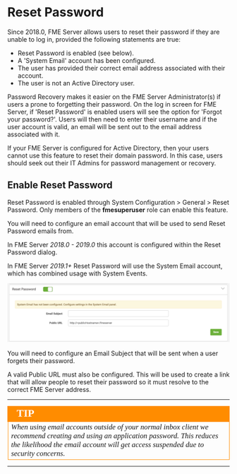 # Reset Password #

Since 2018.0, FME Server allows users to reset their password if they are unable to log in, provided the following statements are true:

- Reset Password is enabled (see below).
- A 'System Email' account has been configured.
- The user has provided their correct email address associated with their account.
- The user is not an Active Directory user.

Password Recovery makes it easier on the FME Server Administrator(s) if users a prone to forgetting their password. On the log in screen for FME Server, if 'Reset Password' is enabled users will see the option for 'Forgot your password?'. Users will then need to enter their username and if the user account is valid, an email will be sent out to the email address associated with it.

If your FME Server is configured for Active Directory, then your users cannot use this feature to reset their domain password.  In this case, users should seek out their IT Admins for password management or recovery.


## Enable Reset Password ##

Reset Password is enabled through System Configuration &gt; General &gt; Reset Password. Only members of the **fmesuperuser** role can enable this feature.

You will need to configure an email account that will be used to send Reset Password emails from.

In FME Server *2018.0 - 2019.0* this account is configured within the Reset Password dialog.

In FME Server *2019.1+* Reset Password will use the System Email account, which has combined usage with System Events.

![](./Images/4.051.ResetPassword.png)

You will need to configure an Email Subject that will be sent when a user forgets their password.

A valid Public URL must also be configured. This will be used to create a link that will allow people to reset their password so it must resolve to the correct FME Server address.

---

<!--Tip Section--> 

<table style="border-spacing: 0px">
<tr>
<td style="vertical-align:middle;background-color:darkorange;border: 2px solid darkorange">
<i class="fa fa-info-circle fa-lg fa-pull-left fa-fw" style="color:white;padding-right: 12px;vertical-align:text-top"></i>
<span style="color:white;font-size:x-large;font-weight: bold;font-family:serif">TIP</span>
</td>
</tr>

<tr>
<td style="border: 1px solid darkorange">
<span style="font-family:serif; font-style:italic; font-size:larger">
When using email accounts outside of your normal inbox client we recommend creating and using an application password. This reduces the likelihood the email account will get access suspended due to security concerns.
</span>
</td>
</tr>
</table>

---

